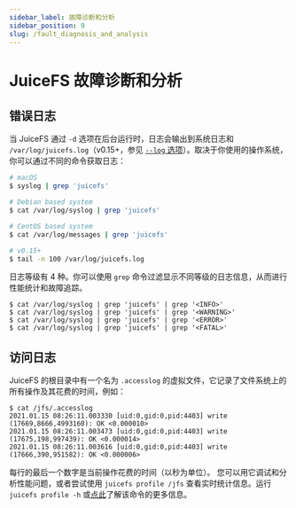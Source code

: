 ```yaml
---
sidebar_label: 故障诊断和分析
sidebar_position: 9
slug: /fault_diagnosis_and_analysis
---
```

# JuiceFS 故障诊断和分析

## 错误日志

当 JuiceFS 通过 `-d` 选项在后台运行时，日志会输出到系统日志和 `/var/log/juicefs.log`（v0.15+，参见 [`--log` 选项](../reference/command_reference.md#juicefs-mount)）。取决于你使用的操作系统，你可以通过不同的命令获取日志：

```bash
# macOS
$ syslog | grep 'juicefs'

# Debian based system
$ cat /var/log/syslog | grep 'juicefs'

# CentOS based system
$ cat /var/log/messages | grep 'juicefs'

# v0.15+
$ tail -n 100 /var/log/juicefs.log
```

日志等级有 4 种。你可以使用 `grep` 命令过滤显示不同等级的日志信息，从而进行性能统计和故障追踪。

```
$ cat /var/log/syslog | grep 'juicefs' | grep '<INFO>'
$ cat /var/log/syslog | grep 'juicefs' | grep '<WARNING>'
$ cat /var/log/syslog | grep 'juicefs' | grep '<ERROR>'
$ cat /var/log/syslog | grep 'juicefs' | grep '<FATAL>'
```

## 访问日志

JuiceFS 的根目录中有一个名为 `.accesslog` 的虚拟文件，它记录了文件系统上的所有操作及其花费的时间，例如：

```
$ cat /jfs/.accesslog
2021.01.15 08:26:11.003330 [uid:0,gid:0,pid:4403] write (17669,8666,4993160): OK <0.000010>
2021.01.15 08:26:11.003473 [uid:0,gid:0,pid:4403] write (17675,198,997439): OK <0.000014>
2021.01.15 08:26:11.003616 [uid:0,gid:0,pid:4403] write (17666,390,951582): OK <0.000006>
```

每行的最后一个数字是当前操作花费的时间（以秒为单位）。 您可以用它调试和分析性能问题，或者尝试使用 `juicefs profile /jfs` 查看实时统计信息。运行 `juicefs profile -h` 或[点此](../benchmark/operations_profiling.md)了解该命令的更多信息。
